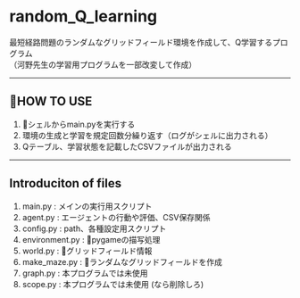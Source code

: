 # random_Q_learning

最短経路問題のランダムなグリッドフィールド環境を作成して、Q学習するプログラム  
（河野先生の学習用プログラムを一部改変して作成）

---

## HOW TO USE

1. シェルからmain.pyを実行する
2. 環境の生成と学習を規定回数分繰り返す（ログがシェルに出力される）
3. Qテーブル、学習状態を記載したCSVファイルが出力される
---

## Introduciton of files

1. main.py : メインの実行用スクリプト
2. agent.py : エージェントの行動や評価、CSV保存関係
3. config.py : path、各種設定用スクリプト
4. environment.py : pygameの描写処理
5. world.py : グリッドフィールド情報
6. make_maze.py : ランダムなグリッドフィールドを作成
7. graph.py : 本プログラムでは未使用
8. scope.py : 本プログラムでは未使用 (なら削除しろ)
